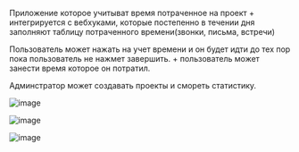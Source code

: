 Приложение которое учитыват время потраченное на проект + интегрируется с вебхуками, которые постепенно в течении дня заполняют таблицу потраченного времени(звонки, письма, встречи)

Пользователь может нажать на учет времени и он будет идти до тех пор пока пользователь не нажмет завершить.  + пользователь может занести время которое он потратил.

Админстратор может создавать проекты и смореть статистику.

![image](https://user-images.githubusercontent.com/24390296/157313041-6703c8c1-5f3c-48e1-9713-41ce09739724.png)

![image](https://user-images.githubusercontent.com/24390296/157313325-9d1bef7d-fc19-47ae-87ef-62c1781f7a7e.png)

![image](https://user-images.githubusercontent.com/24390296/157313715-8d2e9153-a093-4ca3-9dd3-9b8ddcf6605f.png)


